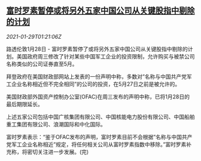 <!--1611883395000-->
[富时罗素暂停或将另外五家中国公司从关键股指中剔除的计划](https://cn.reuters.com/article/ftse-russell-0128-chinese-companies-idCNKBS29Y044)
------

<div><i>2021-01-29T01:21:06Z</i></div><p>路透伦敦1月28日 - 富时罗素暂停了或将另外五家中国公司从关键股指中剔除的计划。美国政府周三修改了针对某些中国军工企业的投资限制，允许购买与被禁公司名称类似的公司证券直至5月。</p><p>拜登政府在美国财政部网站上发表的一份声明中称，多数对”名称与中国共产党军工企业名称相近但不完全相同”的公司的投资，在5月27日之前是被允许的。</p><p>美国财政部外国资产控制办公室(OFAC)在周三发布的声明中称，已将1月28日的最后期限延长。</p><p>上述五家公司包括中国广核集团有限公司、中国核能电力股份有限公司、中国船舶重工集团有限公司、浪潮国际和中化国际。</p><p>富时罗素表示：“鉴于OFAC发布的声明，富时罗素目前不会根据”名称与中国共产党军工企业名称相近”规定，将任何相关公司从富时罗素指数中移除。”富时罗素补充称，将密切关注进一步发展。(完)</p>
